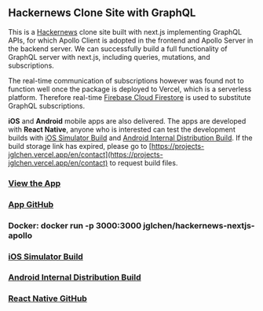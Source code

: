 ## Hackernews Clone Site with GraphQL

This is a [Hackernews](https://news.ycombinator.com/) clone site built with next.js implementing GraphQL APIs, for which Apollo Client is adopted in the frontend and Apollo Server in the backend server. We can successfully build a full functionality of GraphQL server with next.js, including queries, mutations, and subscriptions.
           
The real-time communication of subscriptions however was found not to function well once the package is deployed to Vercel, which is a serverless platform. Therefore real-time [Firebase Cloud Firestore](https://firebase.google.com/products/firestore) is used to substitute GraphQL subscriptions.

**iOS** and **Android** mobile apps are also delivered. The apps are developed with **React Native**, anyone who is interested can test the development builds with [iOS Simulator Build](https://expo.dev/accounts/jglchen/projects/hackernews-apollo/builds/b6aa3b39-e2ec-48cd-89f5-14028feff519) and [Android Internal Distribution Build](https://expo.dev/accounts/jglchen/projects/hackernews-apollo/builds/5b979dee-6874-48a8-ade1-231a750eca9c). If the build storage link has expired, please go to [https://projects-jglchen.vercel.app/en/contact](https://projects-jglchen.vercel.app/en/contact) to request build files.

### [View the App](https://hackernews-nextjs-apollo.vercel.app)
### [App GitHub](https://github.com/jglchen/hackernews-nextjs-apollo)
### Docker: docker run -p 3000:3000 jglchen/hackernews-nextjs-apollo
### [iOS Simulator Build](https://expo.dev/accounts/jglchen/projects/hackernews-apollo/builds/b6aa3b39-e2ec-48cd-89f5-14028feff519)
### [Android Internal Distribution Build](https://expo.dev/accounts/jglchen/projects/hackernews-apollo/builds/5b979dee-6874-48a8-ade1-231a750eca9c)
### [React Native GitHub](https://github.com/jglchen/react-native-hackernews-apollo)


